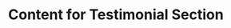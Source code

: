 ---
title: 'Content for Testimonial Section'
sectionTitle: 'READ WHAT OTHERS HAVE TO SAY'
reviewer1Name: 'Isla Bennett'
reviewer1Comment: "Since I started using RE, I truly adore the how my hair feels! It smells amazing, and it's softer and healthier."

reviewer2Name: 'Aria Monroe'
reviewer2Comment: "“I've never had better hair care than this in my entire life. Game changer. I promise never to look back at other shit!”"

reviewer3Name: 'Sera Harper'
reviewer3Comment: "“Every product I have tried, I adore. They've all helped to create amazing curl, sheen, and volume.”"
---